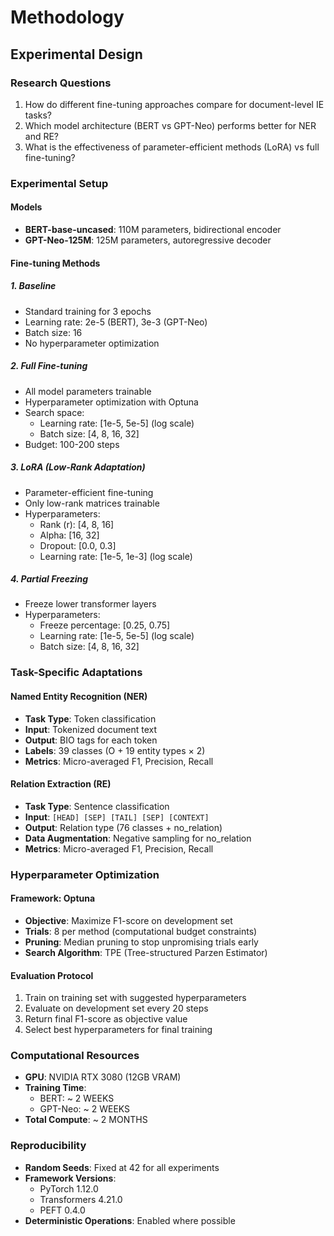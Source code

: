 # Methodology

## Experimental Design

### Research Questions
1. How do different fine-tuning approaches compare for document-level IE tasks?
2. Which model architecture (BERT vs GPT-Neo) performs better for NER and RE?
3. What is the effectiveness of parameter-efficient methods (LoRA) vs full fine-tuning?

### Experimental Setup

#### Models
- **BERT-base-uncased**: 110M parameters, bidirectional encoder
- **GPT-Neo-125M**: 125M parameters, autoregressive decoder

#### Fine-tuning Methods

##### 1. Baseline
- Standard training for 3 epochs
- Learning rate: 2e-5 (BERT), 3e-3 (GPT-Neo)
- Batch size: 16
- No hyperparameter optimization

##### 2. Full Fine-tuning
- All model parameters trainable
- Hyperparameter optimization with Optuna
- Search space:
  - Learning rate: [1e-5, 5e-5] (log scale)
  - Batch size: [4, 8, 16, 32]
- Budget: 100-200 steps

##### 3. LoRA (Low-Rank Adaptation)
- Parameter-efficient fine-tuning
- Only low-rank matrices trainable
- Hyperparameters:
  - Rank (r): [4, 8, 16]
  - Alpha: [16, 32]
  - Dropout: [0.0, 0.3]
  - Learning rate: [1e-5, 1e-3] (log scale)

##### 4. Partial Freezing
- Freeze lower transformer layers
- Hyperparameters:
  - Freeze percentage: [0.25, 0.75]
  - Learning rate: [1e-5, 5e-5] (log scale)
  - Batch size: [4, 8, 16, 32]

### Task-Specific Adaptations

#### Named Entity Recognition (NER)
- **Task Type**: Token classification
- **Input**: Tokenized document text
- **Output**: BIO tags for each token
- **Labels**: 39 classes (O + 19 entity types × 2)
- **Metrics**: Micro-averaged F1, Precision, Recall

#### Relation Extraction (RE)
- **Task Type**: Sentence classification
- **Input**: `[HEAD] [SEP] [TAIL] [SEP] [CONTEXT]`
- **Output**: Relation type (76 classes + no_relation)
- **Data Augmentation**: Negative sampling for no_relation
- **Metrics**: Micro-averaged F1, Precision, Recall

### Hyperparameter Optimization

#### Framework: Optuna
- **Objective**: Maximize F1-score on development set
- **Trials**: 8 per method (computational budget constraints)
- **Pruning**: Median pruning to stop unpromising trials early
- **Search Algorithm**: TPE (Tree-structured Parzen Estimator)

#### Evaluation Protocol
1. Train on training set with suggested hyperparameters
2. Evaluate on development set every 20 steps
3. Return final F1-score as objective value
4. Select best hyperparameters for final training

### Computational Resources
- **GPU**: NVIDIA RTX 3080 (12GB VRAM)
- **Training Time**: 
  - BERT: ~ 2 WEEKS
  - GPT-Neo: ~ 2 WEEKS
- **Total Compute**: ~ 2 MONTHS

### Reproducibility
- **Random Seeds**: Fixed at 42 for all experiments
- **Framework Versions**: 
  - PyTorch 1.12.0
  - Transformers 4.21.0
  - PEFT 0.4.0
- **Deterministic Operations**: Enabled where possible